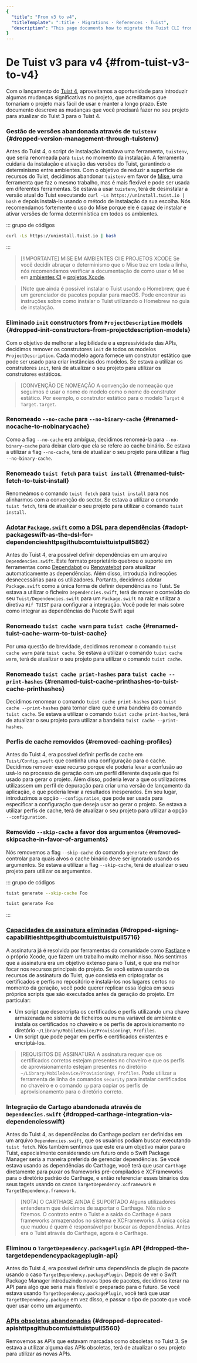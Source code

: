 ```yaml
---
{
  "title": "From v3 to v4",
  "titleTemplate": ":title · Migrations · References · Tuist",
  "description": "This page documents how to migrate the Tuist CLI from the version 3 to version 4."
}
---
```

# De Tuist v3 para v4 {#from-tuist-v3-to-v4}

Com o lançamento do [Tuist
4](https://github.com/tuist/tuist/releases/tag/4.0.0), aproveitamos a
oportunidade para introduzir algumas mudanças significativas no projeto, que
acreditamos que tornariam o projeto mais fácil de usar e manter a longo prazo.
Este documento descreve as mudanças que você precisará fazer no seu projeto para
atualizar do Tuist 3 para o Tuist 4.

### Gestão de versões abandonada através de `tuistenv` {#dropped-version-management-through-tuistenv}

Antes do Tuist 4, o script de instalação instalava uma ferramenta, `tuistenv`,
que seria renomeada para `tuist` no momento da instalação. A ferramenta cuidaria
da instalação e ativação das versões do Tuist, garantindo o determinismo entre
ambientes. Com o objetivo de reduzir a superfície de recursos do Tuist,
decidimos abandonar `tuistenv` em favor de [Mise](https://mise.jdx.dev/), uma
ferramenta que faz o mesmo trabalho, mas é mais flexível e pode ser usada em
diferentes ferramentas. Se estava a usar `tuistenv`, terá de desinstalar a
versão atual do Tuist executando `curl -Ls https://uninstall.tuist.io | bash` e
depois instalá-lo usando o método de instalação da sua escolha. Nós recomendamos
fortemente o uso do Mise porque ele é capaz de instalar e ativar versões de
forma determinística em todos os ambientes.

::: grupo de códigos

```bash [Uninstall tuistenv]
curl -Ls https://uninstall.tuist.io | bash
```
:::

> [!IMPORTANTE] MISE EM AMBIENTES CI E PROJETOS XCODE Se você decidir abraçar o
> determinismo que o Mise traz em toda a linha, nós recomendamos verificar a
> documentação de como usar o Mise em [ambientes
> CI](https://mise.jdx.dev/continuous-integration.html) e [projetos
> Xcode](https://mise.jdx.dev/ide-integration.html#xcode).

> [Note que ainda é possível instalar o Tuist usando o Homebrew, que é um
> gerenciador de pacotes popular para macOS. Pode encontrar as instruções sobre
> como instalar o Tuist utilizando o Homebrew no
> <LocalizedLink href="/guides/quick-start/install-tuist#alternative-homebrew">guia
> de instalação</LocalizedLink>.

### Eliminado `init` constructors from `ProjectDescription` models {#dropped-init-constructors-from-projectdescription-models}

Com o objetivo de melhorar a legibilidade e a expressividade das APIs, decidimos
remover os construtores `init` de todos os modelos `ProjectDescription`. Cada
modelo agora fornece um construtor estático que pode ser usado para criar
instâncias dos modelos. Se estava a utilizar os construtores `init`, terá de
atualizar o seu projeto para utilizar os construtores estáticos.

> [CONVENÇÃO DE NOMEAÇÃO A convenção de nomeação que seguimos é usar o nome do
> modelo como o nome do construtor estático. Por exemplo, o construtor estático
> para o modelo `Target` é `Target.target`.

### Renomeado `--no-cache` para `--no-binary-cache` {#renamed-nocache-to-nobinarycache}

Como a flag `--no-cache` era ambígua, decidimos renomeá-la para
`--no-binary-cache` para deixar claro que ela se refere ao cache binário. Se
estava a utilizar a flag `--no-cache`, terá de atualizar o seu projeto para
utilizar a flag `--no-binary-cache`.

### Renomeado `tuist fetch` para `tuist install` {#renamed-tuist-fetch-to-tuist-install}

Renomeámos o comando `tuist fetch` para `tuist install` para nos alinharmos com
a convenção do sector. Se estava a utilizar o comando `tuist fetch`, terá de
atualizar o seu projeto para utilizar o comando `tuist install`.

### [Adotar `Package.swift` como a DSL para dependências](https://github.com/tuist/tuist/pull/5862) {#adopt-packageswift-as-the-dsl-for-dependencieshttpsgithubcomtuisttuistpull5862}

Antes do Tuist 4, era possível definir dependências em um arquivo
`Dependencies.swift`. Este formato proprietário quebrou o suporte em ferramentas
como [Dependabot](https://github.com/dependabot) ou
[Renovatebot](https://github.com/renovatebot/renovate) para atualizar
automaticamente as dependências. Além disso, introduzia indirecções
desnecessárias para os utilizadores. Portanto, decidimos adotar `Package.swift`
como a única forma de definir dependências no Tuist. Se estava a utilizar o
ficheiro `Dependencies.swift`, terá de mover o conteúdo do seu
`Tuist/Dependencies.swift` para um `Package.swift` na raiz e utilizar a diretiva
`#if TUIST` para configurar a integração. Você pode ler mais sobre como integrar
as dependências do Pacote Swift
<LocalizedLink href="/guides/features/projects/dependencies#swift-packages">aqui</LocalizedLink>

### Renomeado `tuist cache warm` para `tuist cache` {#renamed-tuist-cache-warm-to-tuist-cache}

Por uma questão de brevidade, decidimos renomear o comando `tuist cache warm`
para `tuist cache`. Se estava a utilizar o comando `tuist cache warm`, terá de
atualizar o seu projeto para utilizar o comando `tuist cache`.


### Renomeado `tuist cache print-hashes` para `tuist cache --print-hashes` {#renamed-tuist-cache-printhashes-to-tuist-cache-printhashes}

Decidimos renomear o comando `tuist cache print-hashes` para `tuist cache
--print-hashes` para tornar claro que é uma bandeira do comando `tuist cache`.
Se estava a utilizar o comando `tuist cache print-hashes`, terá de atualizar o
seu projeto para utilizar a bandeira `tuist cache --print-hashes`.

### Perfis de cache removidos {#removed-caching-profiles}

Antes do Tuist 4, era possível definir perfis de cache em `Tuist/Config.swift`
que continha uma configuração para o cache. Decidimos remover esse recurso
porque ele poderia levar a confusão ao usá-lo no processo de geração com um
perfil diferente daquele que foi usado para gerar o projeto. Além disso, poderia
levar a que os utilizadores utilizassem um perfil de depuração para criar uma
versão de lançamento da aplicação, o que poderia levar a resultados inesperados.
Em seu lugar, introduzimos a opção `--configuration`, que pode ser usada para
especificar a configuração que deseja usar ao gerar o projeto. Se estava a
utilizar perfis de cache, terá de atualizar o seu projeto para utilizar a opção
`--configuration`.

### Removido `--skip-cache` a favor dos argumentos {#removed-skipcache-in-favor-of-arguments}

Nós removemos a flag `--skip-cache` do comando `generate` em favor de controlar
para quais alvos o cache binário deve ser ignorado usando os argumentos. Se
estava a utilizar a flag `--skip-cache`, terá de atualizar o seu projeto para
utilizar os argumentos.

::: grupo de códigos

```bash [Before]
tuist generate --skip-cache Foo
```

```bash [After]
tuist generate Foo
```
:::

### [Capacidades de assinatura eliminadas](https://github.com/tuist/tuist/pull/5716) {#dropped-signing-capabilitieshttpsgithubcomtuisttuistpull5716}

A assinatura já é resolvida por ferramentas da comunidade como
[Fastlane](https://fastlane.tools/) e o próprio Xcode, que fazem um trabalho
muito melhor nisso. Nós sentimos que a assinatura era um objetivo extenso para o
Tuist, e que era melhor focar nos recursos principais do projeto. Se você estava
usando os recursos de assinatura do Tuist, que consistia em criptografar os
certificados e perfis no repositório e instalá-los nos lugares certos no momento
da geração, você pode querer replicar essa lógica em seus próprios scripts que
são executados antes da geração do projeto. Em particular:
  - Um script que desencripta os certificados e perfis utilizando uma chave
    armazenada no sistema de ficheiros ou numa variável de ambiente e instala os
    certificados no chaveiro e os perfis de aprovisionamento no diretório
    `~/Library/MobileDevice/Provisioning\ Profiles`.
  - Um script que pode pegar em perfis e certificados existentes e encriptá-los.

> [REQUISITOS DE ASSINATURA A assinatura requer que os certificados corretos
> estejam presentes no chaveiro e que os perfis de aprovisionamento estejam
> presentes no diretório `~/Library/MobileDevice/Provisioning\ Profiles`. Pode
> utilizar a ferramenta de linha de comandos `security` para instalar
> certificados no chaveiro e o comando `cp` para copiar os perfis de
> aprovisionamento para o diretório correto.

### Integração de Cartago abandonada através de `Dependencies.swift` {#dropped-carthage-integration-via-dependenciesswift}

Antes do Tuist 4, as dependências do Carthage podiam ser definidas em um arquivo
`Dependencies.swift`, que os usuários podiam buscar executando `tuist fetch`.
Nós também sentimos que este era um objetivo maior para o Tuist, especialmente
considerando um futuro onde o Swift Package Manager seria a maneira preferida de
gerenciar dependências. Se você estava usando as dependências do Carthage, você
terá que usar `Carthage` diretamente para puxar os frameworks pré-compilados e
XCFrameworks para o diretório padrão do Carthage, e então referenciar esses
binários dos seus tagets usando os casos `TargetDependency.xcframework` e
`TargetDependency.framework`.

> [NOTA] O CARTHAGE AINDA É SUPORTADO Alguns utilizadores entenderam que
> deixámos de suportar o Carthage. Nós não o fizemos. O contrato entre o Tuist e
> a saída do Carthage é para frameworks armazenados no sistema e XCFrameworks. A
> única coisa que mudou é quem é responsável por buscar as dependências. Antes
> era o Tuist através do Carthage, agora é o Carthage.

### Eliminou o `TargetDependency.packagePlugin` API {#dropped-the-targetdependencypackageplugin-api}

Antes do Tuist 4, era possível definir uma dependência de plugin de pacote
usando o caso `TargetDependency.packagePlugin`. Depois de ver o Swift Package
Manager introduzindo novos tipos de pacotes, decidimos iterar na API para algo
que seria mais flexível e preparado para o futuro. Se você estava usando
`TargetDependency.packagePlugin`, você terá que usar `TargetDependency.package`
em vez disso, e passar o tipo de pacote que você quer usar como um argumento.

### [APIs obsoletas abandonadas](https://github.com/tuist/tuist/pull/5560) {#dropped-deprecated-apishttpsgithubcomtuisttuistpull5560}

Removemos as APIs que estavam marcadas como obsoletas no Tuist 3. Se estava a
utilizar alguma das APIs obsoletas, terá de atualizar o seu projeto para
utilizar as novas APIs.
